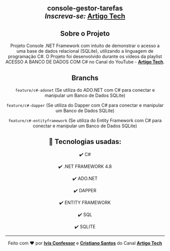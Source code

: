 <h2 align="center">
    console-gestor-tarefas
    <br />
    <strong><em>Inscreva-se: </em><a href="https://youtube.com/artigotech?sub_confirmation=1">Artigo Tech</a></strong>
</h1>

<div align="center">

## Sobre o Projeto

<p>
    Projeto Console .NET Framework com intuito de demonstrar o acesso a uma base de dados relacional (SQLite), utilizando a linguagem de programação C#.
    O Projeto foi desenvolvido durante os vídeos da playlist ACESSO A BANCO DE DADOS COM C# no Canal do YouTube - <strong><a href="https://youtube.com/artigotech?sub_confirmation=1">Artigo Tech</a></strong>.
    <br />
</p>

</div>

<div align="center">

## Branchs

`feature/c#-adonet` (Se utiliza do ADO.NET com C# para conectar e manipular um Banco de Dados SQLite)

`feature/c#-dapper` (Se utiliza do Dapper com C# para conectar e manipular um Banco de Dados SQLite)
 
`feature/c#-entityframework` (Se utiliza do Entity Framework com C# para conectar e manipular um Banco de Dados SQLite)

</div>

<div align="center">

<div align="center">

## 🚀 Tecnologias usadas:

✔️ C#

✔️ .NET FRAMEWORK 4.8

✔️ ADO.NET

✔️ DAPPER

✔️ ENTITY FRAMEWORK

✔️ SQL

✔️ SQLITE

</div>

<hr />

<div align="center">
    Feito com <span role="img" aria-label="coração">❤️</span> por <strong><a href="https://www.linkedin.com/in/ivisconfessor/">Ivís Confessor</a></strong> e
    <strong><a href="https://www.linkedin.com/in/cristianoalvessantos/">Cristiano Santos</a></strong> do Canal <strong><a href="https://youtube.com/artigotech?sub_confirmation=1">Artigo Tech</a></strong>
</div>
